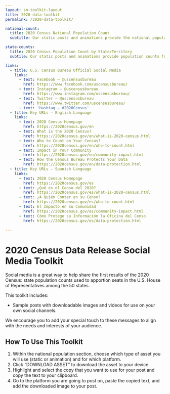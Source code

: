 ```yaml
---
layout: sm-toolkit-layout
title: 2020-data-toolkit
permalink: /2020-data-toolkit/

national-count:
  title: 2020 Census National Population Count
  subtitle: Our static posts and animations provide the national population count, including all 50 states, the District of Columbia, and Puerto Rico. Each product shows changes from the 2010 Census to the 2020 Census. 

state-counts: 
  title: 2020 Census Population Count by State/Territory
  subtile: Our static posts and animations provide population counts for all 50 states, the District of Columbia, and Puerto Rico. Each product shows changes from the 2010 Census to the 2020 Census by geography.

links:
  - title: U.S. Census Bureau Official Social Media
    links: 
      - text: Facebook – @uscensusbureau
        href: https://www.facebook.com/uscensusbureau/
      - text: Instagram – @uscensusbureau
        href: https://www.instagram.com/uscensusbureau/
      - text: Twitter – @uscensusbureau
        href: https://www.twitter.com/uscensusbureau/
      - text: 'Hashtag – #2020Census'
  - title: Key URLs – English Language
    links:
      - text: 2020 Census Homepage
        href: https://2020census.gov/en
      - text: What is the 2020 Census?
        href: https://2020census.gov/en/what-is-2020-census.html
      - text: Who to Count on Your Census?
        href: https://2020census.gov/en/who-to-count.html
      - text: Impact in Your Community
        href: https://2020census.gov/en/community-impact.html
      - text: How the Census Bureau Protects Your Data
        href: https://2020census.gov/en/data-protection.html
  - title: Key URLs – Spanish Language
    links: 
      - text: 2020 Census Homepage
        href: https://2020census.gov/es
      - text: ¿Qué es el Censo del 2020?
        href: https://2020census.gov/es/what-is-2020-census.html
      - text: ¿A Quién Contar en su Censo?
        href: https://2020census.gov/es/who-to-count.html
      - text: El Impacto en su Comunidad
        href: https://2020census.gov/es/community-impact.html
      - text: Cómo Protege su Información la Oficina del Censo
        href: https://2020census.gov/es/data-protection.html

---
```

# 2020 Census Data Release Social Media Toolkit
Social media is a great way to help share the first results of the 2020 Census: state population counts used to apportion seats in the U.S. House of Representatives among the 50 states.

This toolkit includes:

- Sample posts with downloadable images and videos for use on your own social channels.
 
We encourage you to add your special touch to these messages to align with the needs and interests of your audience.

## How To Use This Toolkit
1. Within the national population section, choose which type of asset you will use (static or animation) and for which platform.
2. Click “DOWNLOAD ASSET” to download the asset to your device.
3. Highlight and select the copy that you want to use for your post and copy the text to your clipboard.
4. Go to the platform you are going to post on, paste the copied text, and add the downloaded image to your post.